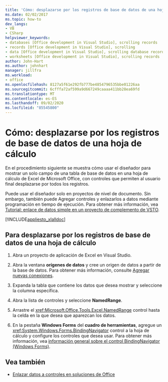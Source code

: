 ```yaml
---
title: 'Cómo: desplazarse por los registros de base de datos de una hoja de cálculo'
ms.date: 02/02/2017
ms.topic: how-to
dev_langs:
- VB
- CSharp
helpviewer_keywords:
- databases [Office development in Visual Studio], scrolling records
- records [Office development in Visual Studio], scrolling
- data [Office development in Visual Studio], scrolling database records
- worksheets [Office development in Visual Studio], scrolling records
author: John-Hart
ms.author: johnhart
manager: jillfra
ms.workload:
- office
ms.openlocfilehash: 8127a5f61e292fb777be4854796535bbe01226aa
ms.sourcegitcommit: 6cfffa72af599a9d667249caaaa411bb28ea69fd
ms.translationtype: MT
ms.contentlocale: es-ES
ms.lasthandoff: 09/02/2020
ms.locfileid: "85545800"
---
```

# <a name="how-to-scroll-through-database-records-in-a-worksheet"></a>Cómo: desplazarse por los registros de base de datos de una hoja de cálculo
  En el procedimiento siguiente se muestra cómo usar el diseñador para mostrar un solo campo de una tabla de base de datos en una hoja de cálculo de Excel de Microsoft Office, con controles que permiten al usuario final desplazarse por todos los registros.

 Puede usar el diseñador solo en proyectos de nivel de documento. Sin embargo, también puede Agregar controles y enlazarlos a datos mediante programación en tiempo de ejecución. Para obtener más información, vea [Tutorial: enlace de datos simple en un proyecto de complemento de VSTO](../vsto/walkthrough-simple-data-binding-in-vsto-add-in-project.md).

 [!INCLUDE[appliesto_xlalldoc](../vsto/includes/appliesto-xlalldoc-md.md)]

## <a name="to-scroll-through-database-records-in-a-worksheet"></a>Para desplazarse por los registros de base de datos de una hoja de cálculo

1. Abra un proyecto de aplicación de Excel en Visual Studio.

2. Abra la ventana **orígenes de datos** y cree un origen de datos a partir de la base de datos. Para obtener más información, consulte [Agregar nuevas conexiones](../data-tools/add-new-connections.md).

3. Expanda la tabla que contiene los datos que desea mostrar y seleccione la columna específica.

4. Abra la lista de controles y seleccione **NamedRange**.

5. Arrastre el <xref:Microsoft.Office.Tools.Excel.NamedRange> control hasta la celda en la que desea que aparezcan los datos.

6. En la pestaña **Windows Forms** del **cuadro de herramientas**, agregue un <xref:System.Windows.Forms.BindingNavigator> control a la hoja de cálculo y configure los controles que desea usar. Para obtener más información, vea [información general sobre el control BindingNavigator &#40;Windows Forms&#41;](/dotnet/framework/winforms/controls/bindingnavigator-control-overview-windows-forms).

## <a name="see-also"></a>Vea también
- [Enlazar datos a controles en soluciones de Office](../vsto/binding-data-to-controls-in-office-solutions.md)
